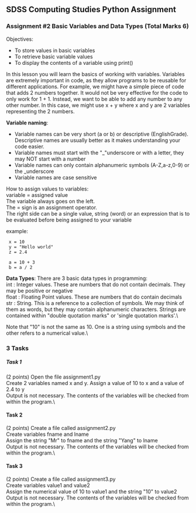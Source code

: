 ## SDSS Computing Studies Python Assignment
### Assignment #2 Basic Variables and Data Types (Total Marks 6)

Objectives:
* To store values in basic variables
* To retrieve basic variable values
* To display the contents of a variable using print()

In this lesson you will learn the basics of working with variables. Variables are extremely important in code, as they allow programs to be reusable for different applications.  For example, we might have a simple piece of code that adds 2 numbers together.  It would not be very effective for the code to only work for 1 + 1.  Instead, we want to be able to add any number to any other number.  In this case, we might use x + y where x and y are 2 variables representing the 2 numbers.

**Variable naming**:
* Variable names can be very short (a or b) or descriptive (EnglishGrade). Descriptive names are usually better as it makes understanding your code easier.
* Variable names must start with the "\_"underscore or with a letter, they may NOT start with a number
* Variable names can only contain alphanumeric symbols (A-Z,a-z,0-9) or the \_underscore
* Variable names are case sensitive

How to assign values to variables:\
  variable = assigned value\
    The variable always goes on the left.\
    The = sign is an assignment operator.\
    The right side can be a single value, string (word) or an expression that is to be evaluated before being assigned to your variable
  
  example:
 ``` 
  x = 10
  y = "Hello world"
  z = 2.4
  
  a = 10 + 3
  b = a / 2
```

**Data Types**:
There are 3 basic data types in programming:\
int   : Integer values.  These are numbers that do not contain decimals. They may be positive or negative\
float : Floating Point values. These are numbers that do contain decimals\
str   : String.  This is a reference to a collection of symbols.  We may think of them as words, but they may contain alphanumeric characters.  Strings are contained within "double quotation marks" or 'single quotation marks'.\

Note that "10" is not the same as 10.  One is a string using symbols and the other refers to a numerical value.\

### 3 Tasks

##### Task 1
(2 points) 
Open the file assignment1.py\
Create 2 variables named x and y.  Assign a value of 10 to x and a value of 2.4 to y\
Output is not necessary.  The contents of the variables will be checked from within the program.\

#### Task 2
(2 points)
Create a file called assignment2.py\
Create variables fname and lname\
Assign the string "Mr" to fname and the string "Yang" to lname\
Output is not necessary.  The contents of the variables will be checked from within the program.\

#### Task 3
(2 points)
Create a file called assignment3.py\
Create variables value1 and value2\
Assign the numerical value of 10 to value1 and the string "10" to value2\
Output is not necessary.  The contents of the variables will be checked from within the program.\
